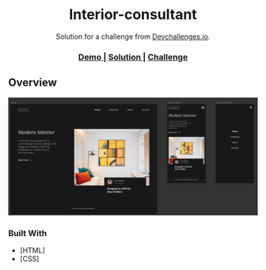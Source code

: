 <!-- Please update value in the {}  -->

<h1 align="center">Interior-consultant</h1>

<div align="center">
   Solution for a challenge from  <a href="http://devchallenges.io" target="_blank">Devchallenges.io</a>.
</div>

<div align="center">
  <h3>
    <a href="https://benbd5.github.io/devChallenges/interior-consultant-master/">
      Demo
    </a>
    <span> | </span>
    <a href="https://github.com/benbd5/devChallenges/tree/master/interior-consultant-master">
      Solution
    </a>
    <span> | </span>
    <a href="https://devchallenges.io/challenges/Jymh2b2FyebRTUljkNcb">
      Challenge
    </a>
  </h3>
</div>

<!-- OVERVIEW -->

## Overview

![screenshot](https://github.com/benbd5/devChallenges/blob/master/interior-consultant-master/ressources/Capture%20d%E2%80%99%C3%A9cran%202020-10-05%20181441.png)

### Built With

- [HTML]
- [CSS]
